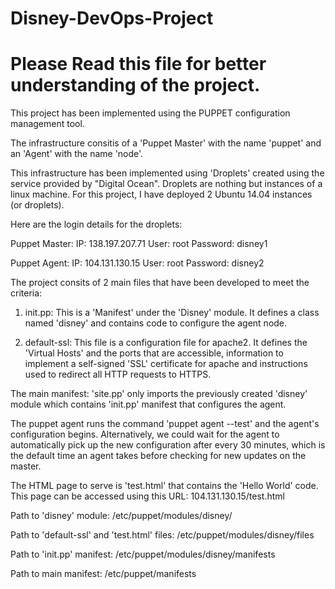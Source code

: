 # Disney-DevOps-Project
# Please Read this file for better understanding of the project.

This project has been implemented using the PUPPET configuration management tool. 

The infrastructure consitis of a 'Puppet Master' with the name 'puppet' and an 'Agent' with the name 'node'. 

This infrastructure has been implemented using 'Droplets' created using the service provided by "Digital Ocean". Droplets are nothing but instances of a linux machine. For this project, I have deployed 2 Ubuntu 14.04 instances (or droplets).

Here are the login details for the droplets:

Puppet Master:
IP: 138.197.207.71
User: root
Password: disney1

Puppet Agent:
IP: 104.131.130.15
User: root
Password: disney2

The project consits of 2 main files that have been developed to meet the criteria:

1. init.pp:
This is a 'Manifest' under the 'Disney' module. It defines a class named 'disney' and contains code to configure the agent node.

2. default-ssl:
This file is a configuration file for apache2. It defines the 'Virtual Hosts' and the ports that are accessible, information to implement a self-signed 'SSL' certificate for apache and instructions used to redirect all HTTP requests to HTTPS. 

The main manifest: 'site.pp' only imports the previously created 'disney' module which contains 'init.pp' manifest that configures the agent.

The puppet agent runs the command 'puppet agent --test' and the agent's configuration begins. Alternatively, we could wait for the agent to automatically pick up the new configuration after every 30 minutes, which is the default time an agent takes before checking for new updates on the master.

The HTML page to serve is 'test.html' that contains the 'Hello World' code. This page can be accessed using this URL:
104.131.130.15/test.html

Path to 'disney' module:
/etc/puppet/modules/disney/

Path to 'default-ssl' and 'test.html' files:
/etc/puppet/modules/disney/files

Path to 'init.pp' manifest:
/etc/puppet/modules/disney/manifests

Path to main manifest:
/etc/puppet/manifests


